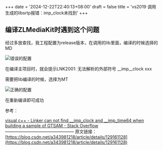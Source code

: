 +++
date = '2024-12-22T22:40:13+08:00'
draft = false
title = 'vs2019 调用生成的libsrtp报错：imp_clock未找到'
+++

## 编译ZLMediaKit时遇到这个问题

经过多放查找，我工程配置为release版本，在调用的lib里面，编译的时候选择的MD

![错误的配置](/images/1.png "配置图例")

在编译主项目时，就会提示LNK2001: 无法解析的外部符号 __imp__clock xxx

需要把lib编译的时候，选择为MT

 ![正确的配置](/images/2.png "配置图例")

 在重新编译即可成功

参考：

[visual c++ - Linker can not find __imp_clock and __imp_time64 when building a sample of GTSAM - Stack Overflow](https://stackoverflow.com/questions/68330445/linker-can-not-find-imp-clock-and-imp-time64-when-building-a-sample-of-gtsam)
————————————————
原文链接：[https://blog.csdn.net/a343981218/article/details/129161128](https://blog.csdn.net/a343981218/article/details/129161128)
